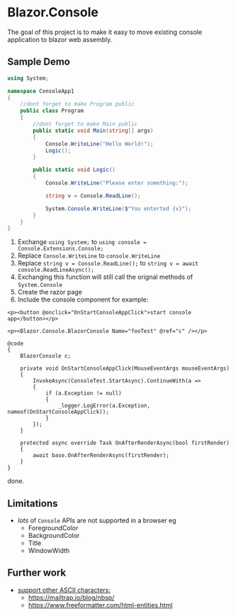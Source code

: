 # Blazor.Console

The goal of this project is to make it easy to move existing console application to blazor web assembly.

## Sample Demo

```csharp
using System;

namespace ConsoleApp1
{
    //dont forget to make Program public
    public class Program
    {
        //dont forget to make Main public
        public static void Main(string[] args)
        {
            Console.WriteLine("Hello World!");
            Logic();
        }

        public static void Logic()
        {
            Console.WriteLine("Please enter something:");

            string v = Console.ReadLine();

            System.Console.WriteLine($"You enterted {v}");
        }
    }
}
```

1. Exchange `using System;` to `using console = Console.Extensions.Console;`
2. Replace `Console.WriteLine` to `console.WriteLine`
3. Replace `string v = Console.ReadLine();` to `string v = await console.ReadLineAsync();`
4. Exchanging this function will still call the orignal methods of `System.Console`
4. Create the razor page
5. Include the console component for example:

```razor
<p><button @onclick="OnStartConsoleAppClick">start console app</button></p>

<p><Blazor.Console.BlazorConsole Name="fooTest" @ref="c" /></p>

@code
{
    BlazorConsole c;

    private void OnStartConsoleAppClick(MouseEventArgs mouseEventArgs)
    {
        InvokeAsync(ConsoleTest.StartAsync).ContinueWith(a =>
        {
            if (a.Exception != null)
            {
                _logger.LogError(a.Exception, nameof(OnStartConsoleAppClick));
            }
        });
    }

    protected async override Task OnAfterRenderAsync(bool firstRender)
    {
        await base.OnAfterRenderAsync(firstRender);
    }
}
```

done.

## Limitations
* *lots* of `Console` APIs are not supported in a browser eg
  * ForegroundColor
  * BackgroundColor
  * Title
  * WindowWidth

## Further work
* [support other ASCII characters:](https://github.com/TrevorDArcyEvans/Blazor.Console/blob/d9f62ccd713f7ebe7ae9fb29319e17c16f9d5340/Console.Extensions.Blazor/BlazorConsole.cs#L160)
  * https://mailtrap.io/blog/nbsp/
  * https://www.freeformatter.com/html-entities.html
